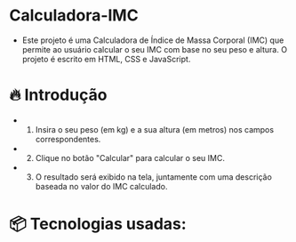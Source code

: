 # Calculadora-IMC
 * Este projeto é uma Calculadora de Índice de Massa Corporal (IMC) que permite ao usuário calcular o seu IMC com base no seu peso e altura. O projeto é escrito em HTML, CSS e JavaScript.
   
# 🔥 Introdução

* 1. Insira o seu peso (em kg) e a sua altura (em metros) nos campos correspondentes.
* 2. Clique no botão "Calcular" para calcular o seu IMC.
* 3. O resultado será exibido na tela, juntamente com uma descrição baseada no valor do IMC calculado.
     
# 📦 Tecnologias usadas:

